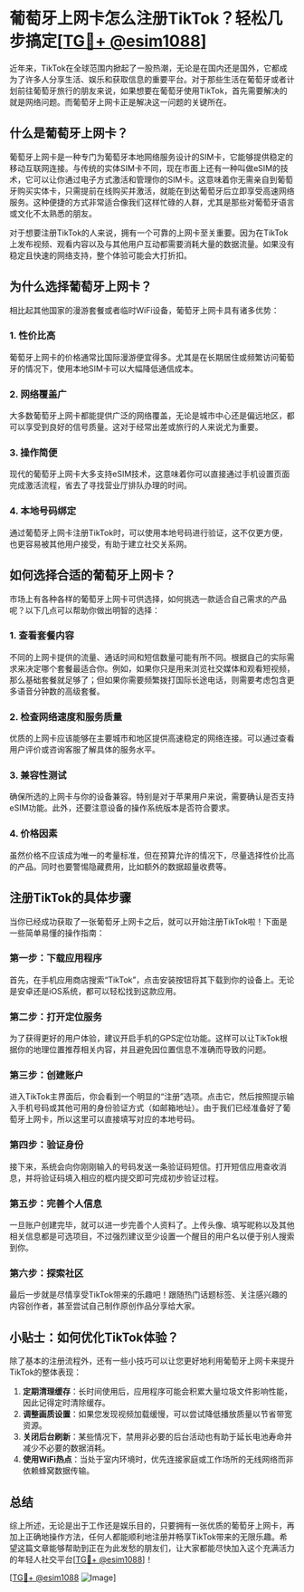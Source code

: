 # 葡萄牙上网卡怎么注册TikTok？轻松几步搞定[[TG💪+ @esim1088](https://t.me/s/esim1088)]

近年来，TikTok在全球范围内掀起了一股热潮，无论是在国内还是国外，它都成为了许多人分享生活、娱乐和获取信息的重要平台。对于那些生活在葡萄牙或者计划前往葡萄牙旅行的朋友来说，如果想要在葡萄牙使用TikTok，首先需要解决的就是网络问题。而葡萄牙上网卡正是解决这一问题的关键所在。

## 什么是葡萄牙上网卡？

葡萄牙上网卡是一种专门为葡萄牙本地网络服务设计的SIM卡，它能够提供稳定的移动互联网连接。与传统的实体SIM卡不同，现在市面上还有一种叫做eSIM的技术，它可以让你通过电子方式激活和管理你的SIM卡。这意味着你无需亲自到葡萄牙购买实体卡，只需提前在线购买并激活，就能在到达葡萄牙后立即享受高速网络服务。这种便捷的方式非常适合像我们这样忙碌的人群，尤其是那些对葡萄牙语言或文化不太熟悉的朋友。

对于想要注册TikTok的人来说，拥有一个可靠的上网卡至关重要。因为在TikTok上发布视频、观看内容以及与其他用户互动都需要消耗大量的数据流量。如果没有稳定且快速的网络支持，整个体验可能会大打折扣。

## 为什么选择葡萄牙上网卡？

相比起其他国家的漫游套餐或者临时WiFi设备，葡萄牙上网卡具有诸多优势：

### 1. **性价比高**
葡萄牙上网卡的价格通常比国际漫游便宜得多。尤其是在长期居住或频繁访问葡萄牙的情况下，使用本地SIM卡可以大幅降低通信成本。

### 2. **网络覆盖广**
大多数葡萄牙上网卡都能提供广泛的网络覆盖，无论是城市中心还是偏远地区，都可以享受到良好的信号质量。这对于经常出差或旅行的人来说尤为重要。

### 3. **操作简便**
现代的葡萄牙上网卡大多支持eSIM技术，这意味着你可以直接通过手机设置页面完成激活流程，省去了寻找营业厅排队办理的时间。

### 4. **本地号码绑定**
通过葡萄牙上网卡注册TikTok时，可以使用本地号码进行验证，这不仅更方便，也更容易被其他用户接受，有助于建立社交关系网。

## 如何选择合适的葡萄牙上网卡？

市场上有各种各样的葡萄牙上网卡可供选择，如何挑选一款适合自己需求的产品呢？以下几点可以帮助你做出明智的选择：

### 1. **查看套餐内容**
不同的上网卡提供的流量、通话时间和短信数量可能有所不同。根据自己的实际需求来决定哪个套餐最适合你。例如，如果你只是用来浏览社交媒体和观看短视频，那么基础套餐就足够了；但如果你需要频繁拨打国际长途电话，则需要考虑包含更多语音分钟数的高级套餐。

### 2. **检查网络速度和服务质量**
优质的上网卡应该能够在主要城市和地区提供高速稳定的网络连接。可以通过查看用户评价或咨询客服了解具体的服务水平。

### 3. **兼容性测试**
确保所选的上网卡与你的设备兼容。特别是对于苹果用户来说，需要确认是否支持eSIM功能。此外，还要注意设备的操作系统版本是否符合要求。

### 4. **价格因素**
虽然价格不应该成为唯一的考量标准，但在预算允许的情况下，尽量选择性价比高的产品。同时也要警惕隐藏费用，比如额外的数据超量收费等。

## 注册TikTok的具体步骤

当你已经成功获取了一张葡萄牙上网卡之后，就可以开始注册TikTok啦！下面是一些简单易懂的操作指南：

### 第一步：下载应用程序
首先，在手机应用商店搜索“TikTok”，点击安装按钮将其下载到你的设备上。无论是安卓还是iOS系统，都可以轻松找到这款应用。

### 第二步：打开定位服务
为了获得更好的用户体验，建议开启手机的GPS定位功能。这样可以让TikTok根据你的地理位置推荐相关内容，并且避免因位置信息不准确而导致的问题。

### 第三步：创建账户
进入TikTok主界面后，你会看到一个明显的“注册”选项。点击它，然后按照提示输入手机号码或其他可用的身份验证方式（如邮箱地址）。由于我们已经准备好了葡萄牙上网卡，所以这里可以直接填写对应的本地号码。

### 第四步：验证身份
接下来，系统会向你刚刚输入的号码发送一条验证码短信。打开短信应用查收消息，并将验证码填入相应的框内提交即可完成初步验证过程。

### 第五步：完善个人信息
一旦账户创建完毕，就可以进一步完善个人资料了。上传头像、填写昵称以及其他相关信息都是可选项目，不过强烈建议至少设置一个醒目的用户名以便于别人搜索到你。

### 第六步：探索社区
最后一步就是尽情享受TikTok带来的乐趣吧！跟随热门话题标签、关注感兴趣的内容创作者，甚至尝试自己制作原创作品分享给大家。

## 小贴士：如何优化TikTok体验？

除了基本的注册流程外，还有一些小技巧可以让您更好地利用葡萄牙上网卡来提升TikTok的整体表现：

1. **定期清理缓存**：长时间使用后，应用程序可能会积累大量垃圾文件影响性能，因此记得定时清除缓存。
2. **调整画质设置**：如果您发现视频加载缓慢，可以尝试降低播放质量以节省带宽资源。
3. **关闭后台刷新**：某些情况下，禁用非必要的后台活动也有助于延长电池寿命并减少不必要的数据消耗。
4. **使用WiFi热点**：当处于室内环境时，优先连接家庭或工作场所的无线网络而非依赖蜂窝数据传输。

## 总结

综上所述，无论是出于工作还是娱乐目的，只要拥有一张优质的葡萄牙上网卡，再加上正确地操作方法，任何人都能顺利地注册并畅享TikTok带来的无限乐趣。希望这篇文章能够帮助到正在为此发愁的朋友们，让大家都能尽快加入这个充满活力的年轻人社交平台[[TG💪+ @esim1088](https://t.me/s/esim1088)]！

[[TG💪+ @esim1088](https://t.me/s/esim1088) ![Image](https://i.postimg.cc/4NQfJmqS/Snipaste-2025-05-13-00-14-12.png)]